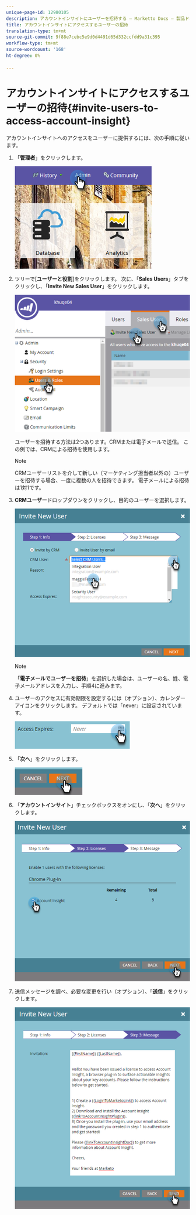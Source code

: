```yaml
---
unique-page-id: 12980105
description: アカウントインサイトにユーザーを招待する — Marketto Docs — 製品ドキュメント
title: アカウントインサイトにアクセスするユーザーの招待
translation-type: tm+mt
source-git-commit: 9f88e7cebc5e9d0d4491d65d332ccfdd9a31c395
workflow-type: tm+mt
source-wordcount: '168'
ht-degree: 0%

---
```



# アカウントインサイトにアクセスするユーザーの招待{#invite-users-to-access-account-insight}

アカウントインサイトへのアクセスをユーザーに提供するには、次の手順に従います。

1. 「**管理者**」をクリックします。

   ![](assets/admin-1.png)

1. ツリーで[**ユーザーと役割**]をクリックします。 次に、「**Sales Users**」タブをクリックし、「**Invite New Sales User**」をクリックします。

   ![](assets/two-6.png)

   ユーザーを招待する方法は2つあります。CRMまたは電子メールで送信。 この例では、CRMによる招待を使用します。

   >[!NOTE]
   >
   >CRMユーザーリストを介して新しい（マーケティング担当者以外の）ユーザーを招待する場合、一度に複数の人を招待できます。 電子メールによる招待は1対1です。

1. **CRMユーザー**&#x200B;ドロップダウンをクリックし、目的のユーザーを選択します。

   ![](assets/three-5.png)

   >[!NOTE]
   >
   >「**電子メールでユーザーを招待**」を選択した場合は、ユーザーの名、姓、電子メールアドレスを入力し、手順4に進みます。

1. ユーザーのアクセスに有効期限を設定するには（オプション）、カレンダーアイコンをクリックします。 デフォルトでは「never」に設定されています。

   ![](assets/four-5.png)

1. 「**次へ**」をクリックします。

   ![](assets/five-5.png)

1. 「**アカウントインサイト**」チェックボックスをオンにし、「**次へ**」をクリックします。

   ![](assets/six-3.png)

1. 送信メッセージを調べ、必要な変更を行い（オプション）、「**送信**」をクリックします。

   ![](assets/seven-2.png)
